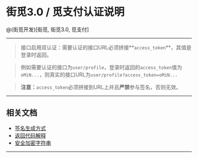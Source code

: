# 街觅3.0 / 觅支付认证说明

@(街觅开发)[街觅, 街觅3.0, 觅支付]

-------------------

> 接口启用双认证：需要认证的接口URL必须拼接**`access_token`**，其值是登录时返回。

> 例如需要认证的接口为`user/profile`，登录时返回的`access_token`值为`oMiN...`，则真实的接口URL为`user/profile?access_token=oMiN...`

> **注意：**`access_token`必须拼接到URL上并且**严禁**参与签名，否则无效。

-------------------

## 相关文档

- [签名生成方式](https://app.yinxiang.com/shard/s27/nl/1185386039/3183e0ee-4bd1-4638-835b-23471e2f5a9d/)
- [返回代码解释](https://app.yinxiang.com/shard/s27/nl/1185386039/b785187d-0df2-4359-871a-a4068230faf9/)
- [安全加密字符串](https://app.yinxiang.com/shard/s27/nl/1185386039/97eb7d6f-da3a-45a6-a016-b49d4ccab307/)

-------------------

